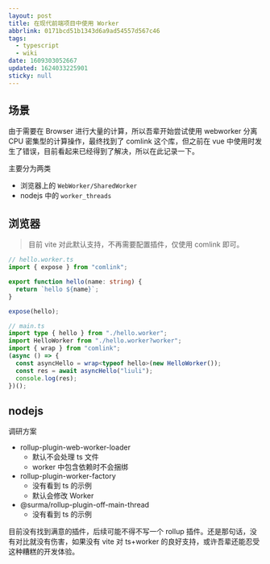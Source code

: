 ```yaml
---
layout: post
title: 在现代前端项目中使用 Worker
abbrlink: 0171bcd51b1343d6a9ad54557d567c46
tags:
  - typescript
  - wiki
date: 1609303052667
updated: 1624033225901
sticky: null
---
```


## 场景

由于需要在 Browser 进行大量的计算，所以吾辈开始尝试使用 webworker 分离 CPU 密集型的计算操作，最终找到了 comlink 这个库，但之前在 vue 中使用时发生了错误，目前看起来已经得到了解决，所以在此记录一下。

主要分为两类

- 浏览器上的 `WebWorker/SharedWorker`
- nodejs 中的 `worker_threads`

## 浏览器

> 目前 vite 对此默认支持，不再需要配置插件，仅使用 comlink 即可。

```ts
// hello.worker.ts
import { expose } from "comlink";

export function hello(name: string) {
  return `hello ${name}`;
}

expose(hello);
```

```ts
// main.ts
import type { hello } from "./hello.worker";
import HelloWorker from "./hello.worker?worker";
import { wrap } from "comlink";
(async () => {
  const asyncHello = wrap<typeof hello>(new HelloWorker());
  const res = await asyncHello("liuli");
  console.log(res);
})();
```

## nodejs

调研方案

- rollup-plugin-web-worker-loader
  - 默认不会处理 ts 文件
  - worker 中包含依赖时不会捆绑
- rollup-plugin-worker-factory
  - 没有看到 ts 的示例
  - 默认会修改 Worker
- @surma/rollup-plugin-off-main-thread
  - 没有看到 ts 的示例

目前没有找到满意的插件，后续可能不得不写一个 rollup 插件。还是那句话，没有对比就没有伤害，如果没有 vite 对 ts+worker 的良好支持，或许吾辈还能忍受这种糟糕的开发体验。

<!--
## 调研方案

- [web-worker-proxy](https://github.com/satya164/web-worker-proxy)：结合了 proxy/promise/webworker 的强大工具库，但如何在 ts 中使用却是个问题
- [Orc.js](https://github.com/miozzz/sandbox/tree/master/orc)：一个简单的 worker 封装
- [VueWorker](https://github.com/israelss/vue-worker)：结合 vue 的 worker 封装，无法理解，难道真的会有人在 vue 组件中进行大量计算么？
- comlink：Chrome 的一个基于 proxy/promise/webworker 的封装库
- [worker-plugin](https://github.com/GoogleChromeLabs/worker-plugin)：和上面的同属 chrome 实验室的一个 webpack 插件

最后决定使用 comlink 结合 worker-plugin 实现简单的 worker 使用。

## 安装与配置

> 在 GitHub 上有 [可运行示例 demo](https://github.com/rxliuli/example/tree/master/react_worker_example)
> 相关问题：[comlink-loader 工作不正常](https://segmentfault.com/q/1010000022359546)

### 添加相关依赖

```sh
yarn add comlink
yarn add -D worker-plugin
```

### 在 webpack 配置中添加插件

```js
{
  plugins: [new WorkerPlugin()]
}
```

> 这里一般不需要特殊参数配置，如果需要，可以参考：[worker-plugin](https://github.com/GoogleChromeLabs/worker-plugin)

## 示例

### 基本示例

添加一个简单的 _hello.worker.ts_

```ts
import { expose } from "comlink"

const obj = {
  counter: 0,
  inc() {
    this.counter++
  },
}

expose(obj)
```

在 `main.ts` 中使用

```ts
const obj = wrap(new Worker("./hello.worker.ts", { type: "module" })) as any
alert(`Counter: ${await obj.counter}`)
await obj.inc()
alert(`Counter: ${await obj.counter}`)
```

但这里并不是类型安全的，所以我们可以实现正确的类型。

添加一个 _hello.worker.ts_ 暴露出来的类型 `HelloWorkerType`

```ts
export interface HelloWorkerType {
  counter: number
  inc(): void
}
```

同时为了支持在 _main.ts_ 中使用正确的类型，需要使用泛型

_main.ts_ 修改如下

```ts
const obj = wrap<HelloWorkerType>(
  new Worker("./hello.worker.ts", { type: "module" })
)
alert(`Counter: ${await obj.counter}`)
await obj.inc()
alert(`Counter: ${await obj.counter}`)
```

### 纯函数

声明函数的类型 _HelloCallback.worker.type.d.ts_

```ts
type ListItem<T extends any[]> = T extends (infer U)[] ? U : never

export type MapWorkerType = <List extends any[], U>(
  arr: List,
  cb: (val: ListItem<List>) => U | Promise<U>
) => Promise<U[]>
```

声明一个纯函数 _HelloCallback.worker.ts_

```ts
import { MapWorkerType } from "./HelloCallback.worker.type"
import { expose } from "comlink"

export const map: MapWorkerType = (arr, cb) => Promise.all(arr.map(cb))

expose(map)
```

注：此处最好使用变量的形式，主要是为了方便将函数类型剥离出去。

在 _main.ts_ 中使用

```ts
const map = wrap<MapWorkerType>(
  new Worker("./HelloCallback.worker.ts", {
    type: "module",
  })
)
const list = await map(
  [1, 2, 3],
  proxy((i) => i * 2)
)
console.log("list: ", list)
```

### 使用 class 的形式

声明接口 _HelloClass.worker.type.d.ts_

```ts
export class HelloClassWorker {
  sum(...args: number[]): number
}
```

worker 文件 _HelloClass.worker.ts_

```ts
import { HelloClassWorker } from "./HelloClass.worker.type"
import { expose } from "comlink"

class HelloClassWorkerImpl implements HelloClassWorker {
  sum(...args: number[]): number {
    return args.reduce((res, i) => res + i, 0)
  }
}

expose(HelloClassWorkerImpl)
```

> 关于此处 `implements class` 的问题，吾辈偶然一试之下没报错也很奇怪，所以找到了相关问题 [Typescript: How to extend two classes?](https://stackoverflow.com/a/26961710)，官方文档也同样说明了这个特性 [Mixins](https://www.typescriptlang.org/docs/handbook/mixins.html)。

在 _main.ts_ 中使用

```ts
const HelloClassWorkerClazz = wrap<typeof HelloClassWorker>(
  new Worker("./HelloClass.worker.ts", {
    type: "module",
  })
)
const instance = await new HelloClassWorkerClazz()
console.log(await instance.sum(1, 2))
```

## 总结

总的来说，使用 worker 的基本分三步

1. 编写需要放在 worker 里内容的类型定义
2. 根据类型定义实现它
3. 在主进程的代码中使用它

> 注：当然，如果是复杂的东西，可以直接在单独的文件中实现，然后声明一个 _.worker.ts_ 暴露出去，不在 _.worker.ts_ 中包含任何

## 参考

- [Integrating web workers in a React app with Comlink](https://blog.logrocket.com/integrating-web-workers-in-a-react-app-with-comlink/)
- [Using comlink with typescript and worker-loader](https://lorefnon.tech/2019/03/24/using-comlink-with-typescript-and-worker-loader/)
- [An issue around Angular CLI + Comlink + WorkerPlugin](https://medium.com/lacolaco-blog/an-issue-around-angular-cli-comlink-workerplugin-585be1c8d087)
 -->
